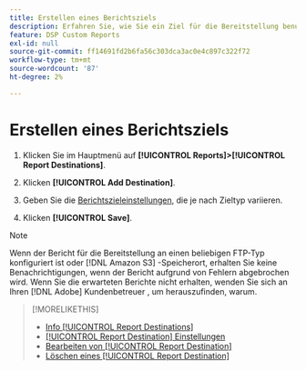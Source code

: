 ```yaml
---
title: Erstellen eines Berichtsziels
description: Erfahren Sie, wie Sie ein Ziel für die Bereitstellung benutzerdefinierter Berichte erstellen.
feature: DSP Custom Reports
exl-id: null
source-git-commit: ff14691fd2b6fa56c303dca3ac0e4c897c322f72
workflow-type: tm+mt
source-wordcount: '87'
ht-degree: 2%

---
```



# Erstellen eines Berichtsziels

1. Klicken Sie im Hauptmenü auf **[!UICONTROL Reports]>[!UICONTROL Report Destinations]**.

1. Klicken **[!UICONTROL Add Destination]**.

1. Geben Sie die [Berichtszieleinstellungen](/help/dsp/reports/report-destinations/report-destination-settings.md), die je nach Zieltyp variieren.

1. Klicken **[!UICONTROL Save]**.

>[!NOTE]
>
> Wenn der Bericht für die Bereitstellung an einen beliebigen FTP-Typ konfiguriert ist oder [!DNL Amazon S3] -Speicherort, erhalten Sie keine Benachrichtigungen, wenn der Bericht aufgrund von Fehlern abgebrochen wird. Wenn Sie die erwarteten Berichte nicht erhalten, wenden Sie sich an Ihren [!DNL Adobe] Kundenbetreuer , um herauszufinden, warum.

>[!MORELIKETHIS]
>
>* [Info [!UICONTROL Report Destinations]](/help/dsp/reports/report-destinations/report-destination-about.md)
>* [[!UICONTROL Report Destination] Einstellungen](/help/dsp/reports/report-destinations/report-destination-settings.md)
>* [Bearbeiten von [!UICONTROL Report Destination]](/help/dsp/reports/report-destinations/report-destination-edit.md)
>* [Löschen eines [!UICONTROL Report Destination]](/help/dsp/reports/report-destinations/report-destination-delete.md)

